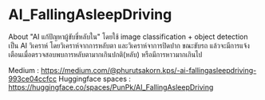# AI_FallingAsleepDriving
 About "AI แก้ปัญหาผู้ขับขี่หลับใน" โดยใช้ image classification + object detection เป็น AI วิเคราห์ โดยวิเคราห์จากการหลับตา และวิเคราห์จาการปิดปาก ขณะขับรถ แล้วจะมีการแจ้งเตือนเมื่อตรวจสอบพบการหลับตามากเกินปกติ(หลับ) หรือมีการหาวมากเกินไป

Medium : https://medium.com/@phurutsakorn.kps/️-ai-fallingasleepdriving-993ce04ccfcc
Huggingface spaces : https://huggingface.co/spaces/PunPk/AI_FallingAsleepDriving
